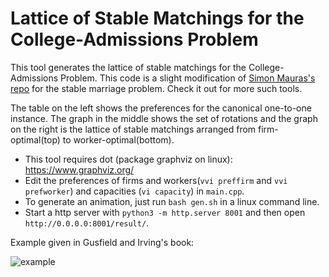# Lattice of Stable Matchings for the College-Admissions Problem

This tool generates the lattice of stable matchings for the College-Admissions Problem. This code is a slight modification of [Simon Mauras's repo](https://github.com/simon-mauras/stable-matchings/tree/master/Lattice) for the stable marriage problem. Check it out for more such tools.

The table on the left shows the preferences for the canonical one-to-one instance. The graph in the middle shows the set of rotations and the graph on the right is the lattice of stable matchings arranged from firm-optimal(top) to worker-optimal(bottom).

* This tool requires dot (package graphviz on linux): https://www.graphviz.org/
* Edit the preferences of firms and workers(`vvi preffirm` and `vvi prefworker`) and capacities (`vi capacity`) in `main.cpp`. 
* To generate an animation, just run `bash gen.sh` in a linux command line.
* Start a http server with `python3 -m http.server 8001` and then open `http://0.0.0.0:8001/result/`.

Example given in Gusfield and Irving's book:


![example](https://github.com/Salil03/many-to-one-stable-matchings/assets/32109637/ed22a47a-d7d2-4005-a651-2455f84334a8)

